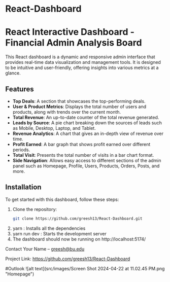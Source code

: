# React-Dashboard

# React Interactive Dashboard - Financial Admin Analysis Board

This React dashboard is a dynamic and responsive admin interface that provides real-time data visualization and management tools. It is designed to be intuitive and user-friendly, offering insights into various metrics at a glance.

## Features

- **Top Deals**: A section that showcases the top-performing deals.
- **User & Product Metrics**: Displays the total number of users and products, along with trends over the current month.
- **Total Revenue**: An up-to-date counter of the total revenue generated.
- **Leads by Source**: A pie chart breaking down the sources of leads such as Mobile, Desktop, Laptop, and Tablet.
- **Revenue Analytics**: A chart that gives an in-depth view of revenue over time.
- **Profit Earned**: A bar graph that shows profit earned over different periods.
- **Total Visit**: Presents the total number of visits in a bar chart format.
- **Side Navigation**: Allows easy access to different sections of the admin panel such as Homepage, Profile, Users, Products, Orders, Posts, and more.


## Installation

To get started with this dashboard, follow these steps:

1. Clone the repository:
   ```sh
   git clone https://github.com/greesh13/React-Dashboard.git
2. yarn : Installs all the dependencies
3. yarn run dev : Starts the development server
4. The dashboard should now be running on  http://localhost:5174/


Contact
Your Name – greesh@bu.edu

Project Link: https://github.com/greesh13/React-Dashboard

#Outlook
![alt text](src/images/Screen Shot 2024-04-22 at 11.02.45 PM.png "Homepage")



